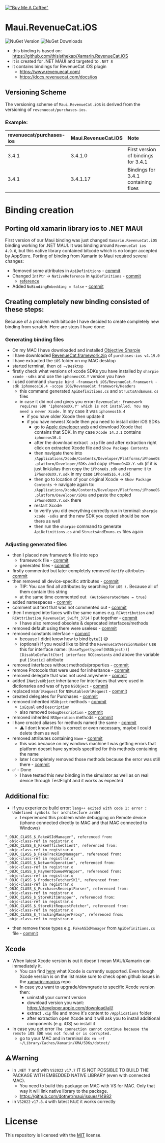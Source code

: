 [!["Buy Me A Coffee"](https://www.buymeacoffee.com/assets/img/custom_images/orange_img.png)](https://www.buymeacoffee.com/kebechet)

# Maui.RevenueCat.iOS
![NuGet Version](https://img.shields.io/nuget/v/Kebechet.Maui.RevenueCat.iOS)
![NuGet Downloads](https://img.shields.io/nuget/dt/Kebechet.Maui.RevenueCat.iOS)

- this binding is based on: https://github.com/thisisthekap/Xamarin.RevenueCat.iOS 
- it is created for .NET MAUI and targeted to `.NET 8`
- it contains bindings for RevenueCat iOS plugin
	- https://www.revenuecat.com/
	- https://docs.revenuecat.com/docs/ios

## Versioning Scheme
The versioning scheme of `Maui.RevenueCat.iOS` is derived from the versioning of `revenuecat/purchases-ios`.

### Example:
| revenuecat/purchases-ios | Maui.RevenueCat.iOS | Note |
|:--|:--|:--|
| 3.4.1 | 3.4.1.0 | First version of bindings for 3.4.1 |
| 3.4.1 | 3.4.1.17 | Bindings for 3.4.1 containing fixes |

# Binding creation

## Porting old xamarin library ios to .NET MAUI
First version of our Maui binding was just changed `Xamarin.RevenueCat.iOS` binding working for .NET MAUI. It was binding around `RevenueCat ios 4.9.0`, but this native library contained bitcode which is no longer accepted by AppStore.
Porting of binding from Xamarin to Maui required several changes:
- Removed some attributes in `ApiDefinitions` - [commit](https://github.com/Kebechet/Maui.RevenueCat.iOS/commit/5796f045bf6d8c591f8c5bc2afbb9535abd97bda)
- Changed `IntPtr` -> `NativeReference` in `ApiDefinitions` - [commit](https://github.com/Kebechet/Maui.RevenueCat.iOS/commit/2adb01ce19f4423588cd1b87a290067fc25c3593)
	- [reference](https://blog.ostebaronen.dk/2023/04/net6.0-migration.html#6-change-intptr-to-nativehandle-on-ios)
- Added `NoBindingEmbedding = false` - [commit](https://github.com/Kebechet/Maui.RevenueCat.iOS/commit/d88e24a8c4f36f1774c42801b482f8276d286b53)

## Creating completely new binding consisted of these steps:
Because of a problem with bitcode I have decided to create completely new binding from scratch. Here are steps I have done:

### Generating binding files
- On my MAC I have downloaded and installed [Objective Sharpie](https://learn.microsoft.com/en-us/xamarin/cross-platform/macios/binding/objective-sharpie/)
- I have downloaded [RevenueCat.framework.zip](https://github.com/RevenueCat/purchases-ios/releases/tag/4.19.0) of `purchases-ios v4.19.0`
- I have extracted the `iOS` folder on my MAC desktop
- started terminal, then `cd ~/Desktop`
- firstly check what versions of xcode SDKs you have installed by `sharpie xcode -sdks` and use the `iphoneosXX.Y` version you have
- I used command `sharpie bind -framework iOS/RevenueCat.framework -sdk iphoneos16.4 -scope iOS/RevenueCat.framework/Headers`
  - this command generated `ApiDefinitions.cs` and `StructsAndEnums.cs` files
  - in case it did not and gives you error: `RevenueCat: framework requires SDK 'iphoneosXX.Y' which is not installed. You may need a newer Xcode.` In my case it was `iphoneos16.4`
	- if you have older Xcode then update it
	- if you have newest Xcode then you need to install older iOS SDKs
	  - go to [Apple developer web](https://developer.apple.com/download/all/) and download Xcode that contains that SDK. In my case `Xcode 14.3.1` contains `iphoneos16.4`
	  - after the download extract `.xip` file and after extraction right click on extracted Xcode file and `Show Package Contents`
	  - then navigate there into `/Applications/Xcode/Contents/Developer/Platforms/iPhoneOS.platform/Developer/SDKs` and copy `iPhoneOsXX.Y.sdk` (if it is just link/alias then copy the `iPhoneOs.sdk` and rename it to `iPhoneOsXX.Y.sdk` in my case `iPhoneOS16.4.sdk`)
	  - then go to location of your original Xcode -> `Show Package Contents` -> navigate again to: `/Applications/Xcode/Contents/Developer/Platforms/iPhoneOS.platform/Developer/SDKs` and paste the copied `iPhoneOSXX.Y.sdk` there
	  - restart Xcode
	  - to verify you did everything correctly run in terminal: `sharpie xcode -sdks` and the new SDK you copied should be now there as well
	  - then run the `sharpie` command to generate  `ApiDefinitions.cs` and `StructsAndEnums.cs` files again

### Adjusting generated files
- then I placed new framework file into repo
  - framework file - [commit](https://github.com/Kebechet/Maui.RevenueCat.iOS/commit/f03da2c2a98c0ae5cae5492a9f9974191aa880d8)
  - generated files - [commit](https://github.com/Kebechet/Maui.RevenueCat.iOS/commit/761d75b3fe01309a54fde1c5a1382d357e2b11d2)
- firstly commented but later completely removed `Verify` attributes - [commit](https://github.com/Kebechet/Maui.RevenueCat.iOS/commit/471e867dccf15124e81bcd9d1943f6599563629f)
- then removed all device-specific attributes - [commit](https://github.com/Kebechet/Maui.RevenueCat.iOS/commit/5aa004565614ba65d19ef3d96724e015f1584b44)
  - TIP: You can find all attributes by searching for `iOS (`. Because all of them contain this string
  - at the same time commented out ` (AutoGeneratedName = true)` 
- added namespaces - [commit](https://github.com/Kebechet/Maui.RevenueCat.iOS/commit/09b545fc5f0f9bf2da8e328aa3b9757d7ed1f3c5)
- comment out text that was not commented out - [commit](https://github.com/Kebechet/Maui.RevenueCat.iOS/commit/bd79684d44e15f46cdd5225678e7bc52bfc746da)
- then I merged interfaces with the same names e.g. `RCAttribution` and `RCAttribution_RevenueCat_Swift_3714` I put together - [commit](https://github.com/Kebechet/Maui.RevenueCat.iOS/commit/43c996de81c8270b9783eadeea09ed557d6f8901)
  - I have also removed obsolete & deprecated interfaces/methods 
- removed default using there were useless - [commit](https://github.com/Kebechet/Maui.RevenueCat.iOS/commit/459fc5d4bf09a4dfaaa6122c841a307f54779915)
- removed constants interface - [commit](https://github.com/Kebechet/Maui.RevenueCat.iOS/commit/f794248fa9a524e83471526b5517d9f1046b8f04)
  - because I didnt know how to bind `byte[]` 😅
  - (optional) If you would like to bind the `RevenueCatVersionNumber` use this for interface name: `[BaseType(typeof(NSObject))] [DisableDefaultCtor] interface RCConstants` and above the variable put `[Static]` attribute
- removed interfaces without methods/properties - [commit](https://github.com/Kebechet/Maui.RevenueCat.iOS/commit/221c593836f6e5dd956466cafe7603585b73b932)
- remove Protocols that were used for inheritance - [commit](https://github.com/Kebechet/Maui.RevenueCat.iOS/commit/b614289e0dbc4edefb4c6c7e024ae1586a6ebf83)
- removed delegate that was not used anywhere - [commit](https://github.com/Kebechet/Maui.RevenueCat.iOS/commit/d408d99423226391f7b37f73791bad7fc4772326)
- added `INativeObject` inheritance for interfaces that were used in dictionaries and was of type `NSObject` - [commit](https://github.com/Kebechet/Maui.RevenueCat.iOS/commit/ea45d9555946887aa814fb470af45f616c89785d)
- replaced `NSUrlRequest` for `NSMutableUrlRequest` - [commit](https://github.com/Kebechet/Maui.RevenueCat.iOS/commit/df1bb5ef23fa7176f3cc4f2b6a4778dea7baa53b)
- created delegates for Purchases - [commit](https://github.com/Kebechet/Maui.RevenueCat.iOS/commit/464d0e3028fea089bdb133bc8575381087f9d294)
- removed inherited `NSObject` methods - [commit](https://github.com/Kebechet/Maui.RevenueCat.iOS/commit/5fd366f5eb58903b1788a3781a9f6d00a470f681)
  - `isEqual` and `Description` 
  - also removed `DebugDescription` - [commit](https://github.com/Kebechet/Maui.RevenueCat.iOS/commit/d3741f1ce23b4b46e1a0184b03baafd1ff715201)
- removed inherited `NSOperation` methods - [commit](https://github.com/Kebechet/Maui.RevenueCat.iOS/commit/1033aaca86e60519ea4b75ed3fe6d65ea3e456c4)
- I have created aliases for methods named the same - [commit](https://github.com/Kebechet/Maui.RevenueCat.iOS/commit/866a0fbbff26b942307c77dd54bd14ac81de572b)
  - ⚠️ I dont know if this is correct or even necessary, maybe I could delete them as well
- removed attributes containing `Name` - [commit](https://github.com/Kebechet/Maui.RevenueCat.iOS/commit/4aa727562d17829c742dcd6c2f51ba3c3cb836ff)
  - this was because on my windows machine I was getting errors that platform doesnt have symbols specified for this methods containing the name
  - later I completely removed those methods because the error was still there - [commit](https://github.com/Kebechet/Maui.RevenueCat.iOS/commit/3fcceeb6ff9d8207a3545f89ddf28639cb3c0f79)
- ✅ - Done 
  - I have tested this new binding in the simulator as well as on real device through TestFlight and it works as expected
## Additional fix:
  - if you experience build error: `lang++ exited with code 1: error : Undefined symbols for architecture arm64`
    - I experienced this problem while debugging on Remote device (iphone connected directly to MAC and that MAC connected to Windows) 
  ```
  "_OBJC_CLASS_$_FakeASIdManager", referenced from:
    objc-class-ref in registrar.o
"_OBJC_CLASS_$_FakeAfficheClient", referenced from:
    objc-class-ref in registrar.o
"_OBJC_CLASS_$_FakeTrackingManager", referenced from:
    objc-class-ref in registrar.o
"_OBJC_CLASS_$_NetworkOperation", referenced from:
    objc-class-ref in registrar.o
"_OBJC_CLASS_$_PaymentQueueWrapper", referenced from:
    objc-class-ref in registrar.o
"_OBJC_CLASS_$_ProductsFetcherSK1", referenced from:
    objc-class-ref in registrar.o
"_OBJC_CLASS_$_PurchasesReceiptParser", referenced from:
    objc-class-ref in registrar.o
"_OBJC_CLASS_$_StoreKit1Wrapper", referenced from:
    objc-class-ref in registrar.o
"_OBJC_CLASS_$_StoreKitRequestFetcher", referenced from:
    objc-class-ref in registrar.o
"_OBJC_CLASS_$_TrackingManagerProxy", referenced from:
    objc-class-ref in registrar.o

  ```
  - then remove those types e.g. `FakeASIdManager` from `ApiDefinitions.cs` file - [commit](https://github.com/Kebechet/Maui.RevenueCat.iOS/commit/4aa727562d17829c742dcd6c2f51ba3c3cb836ff)

## Xcode
- When latest Xcode version is out it doesn't mean MAUI/Xamarin can immediately it.
  - You can find [here](https://github.com/xamarin/xamarin-macios/wiki) what Xcode is currently supported. Even though Xcode version is on the list make sure to check open github issues in the [xamarin-macios](https://github.com/xamarin/xamarin-macios) repo
  - In case you want to upgrade/downgrade to specific Xcode version then:
    - uninstall your current version
    - download version you want: https://developer.apple.com/download/all/
    - extract `.xip` file and move it's content to `/Applications` folder
    - after extraction open Xcode and it will ask you to install additional components (e.g. iOS) so install it
- In case you get error `The connection cannot continue because the remote iOS SDK was not found or is corrupted.`
  - go to your MAC and in terminal do: `rm -rf ~/Library/Caches/Xamarin/XMA/SDKs/dotnet/`

## ⚠️**Warning**
- in `.NET 7` and with `VS2022` `v17.7` IT IS NOT POSSIBLE TO BUILD THE PACKAGE WITH EMBEDDED NATIVE LIBRARY (even with connected MAC).
  - You need to build this package on MAC with VS for MAC. Only that way it will link native library to the package.
  - https://github.com/dotnet/maui/issues/14982
- in `VS2022` `v17.8.4` with latest `MAUI` it works correctly 

# License
This repository is licensed with the [MIT](LICENSE.txt) license.
